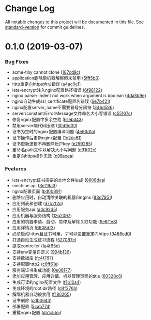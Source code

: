 # Change Log

All notable changes to this project will be documented in this file. See [standard-version](https://github.com/conventional-changelog/standard-version) for commit guidelines.

<a name="0.1.0"></a>
# 0.1.0 (2019-03-07)


### Bug Fixes

* acme-tiny cannot clone ([187cd9c](https://github.com/Val-istar-Guo/domain.miaooo.me/commit/187cd9c))
* application删除后机器解绑但未禁用 ([5fff5b0](https://github.com/Val-istar-Guo/domain.miaooo.me/commit/5fff5b0))
* http重定向https地址错误 ([a4ac0e1](https://github.com/Val-istar-Guo/domain.miaooo.me/commit/a4ac0e1))
* lets-encrypt注入nginx配置路径错误 ([6f98122](https://github.com/Val-istar-Guo/domain.miaooo.me/commit/6f98122))
* nginx parser indent not work when argument is boolean ([4da8b9e](https://github.com/Val-istar-Guo/domain.miaooo.me/commit/4da8b9e))
* nginx自动生成ssl_certificate配置名错误 ([6e7b421](https://github.com/Val-istar-Guo/domain.miaooo.me/commit/6e7b421))
* nginx配置server_name不需要冒号分隔符 ([346d586](https://github.com/Val-istar-Guo/domain.miaooo.me/commit/346d586))
* server/constant/ErrorMessage文件命名大小写错误 ([c55107c](https://github.com/Val-istar-Guo/domain.miaooo.me/commit/c55107c))
* 修复nginx配置中多余空格 ([61eb343](https://github.com/Val-istar-Guo/domain.miaooo.me/commit/61eb343))
* 禁用server端代码压缩 ([30d9d00](https://github.com/Val-istar-Guo/domain.miaooo.me/commit/30d9d00))
* 证书为空时的nginx配置编译问题 ([4e93d1a](https://github.com/Val-istar-Guo/domain.miaooo.me/commit/4e93d1a))
* 证书操作后更新nginx配置 ([1e2dc61](https://github.com/Val-istar-Guo/domain.miaooo.me/commit/1e2dc61))
* 证书更新逻辑不再删除账户key ([e259285](https://github.com/Val-istar-Guo/domain.miaooo.me/commit/e259285))
* 重命名path文件以解决大小写问题 ([d91f02c](https://github.com/Val-istar-Guo/domain.miaooo.me/commit/d91f02c))
* 重定向https操作无效 ([c99acea](https://github.com/Val-istar-Guo/domain.miaooo.me/commit/c99acea))


### Features

* lets-encrypt证书需要的本地文件生成 ([8608daa](https://github.com/Val-istar-Guo/domain.miaooo.me/commit/8608daa))
* mechine api ([3ef19a3](https://github.com/Val-istar-Guo/domain.miaooo.me/commit/3ef19a3))
* nginx配置页面 ([bd0b891](https://github.com/Val-istar-Guo/domain.miaooo.me/commit/bd0b891))
* 删除应用时，自动清除关联的机器和nginx ([88d7951](https://github.com/Val-istar-Guo/domain.miaooo.me/commit/88d7951))
* 应用列表和创建 ([d7b2f2d](https://github.com/Val-istar-Guo/domain.miaooo.me/commit/d7b2f2d))
* 应用服务api ([a4c92d5](https://github.com/Val-istar-Guo/domain.miaooo.me/commit/a4c92d5))
* 应用机器与服务结构 ([12b2097](https://github.com/Val-istar-Guo/domain.miaooo.me/commit/12b2097))
* 应用的机器申请、启动、暂停及解除关联功能 ([9e6f1e8](https://github.com/Val-istar-Guo/domain.miaooo.me/commit/9e6f1e8))
* 应用详情页 ([6908df3](https://github.com/Val-istar-Guo/domain.miaooo.me/commit/6908df3))
* 必须启动https且证书可用，才可以设置重定向https ([9486ed0](https://github.com/Val-istar-Guo/domain.miaooo.me/commit/9486ed0))
* 打通自动生成证书流程 ([527087c](https://github.com/Val-istar-Guo/domain.miaooo.me/commit/527087c))
* 提取controller ([fa4f65d](https://github.com/Val-istar-Guo/domain.miaooo.me/commit/fa4f65d))
* 支持env变量自定义 ([994b136](https://github.com/Val-istar-Guo/domain.miaooo.me/commit/994b136))
* 支持数据库 ([fc4f767](https://github.com/Val-istar-Guo/domain.miaooo.me/commit/fc4f767))
* 支持配置http2 ([c0ff61e](https://github.com/Val-istar-Guo/domain.miaooo.me/commit/c0ff61e))
* 服务端证书生成功能 ([0e08177](https://github.com/Val-istar-Guo/domain.miaooo.me/commit/0e08177))
* 添加应用管理、应用详情、机器管理页面的title ([60328c6](https://github.com/Val-istar-Guo/domain.miaooo.me/commit/60328c6))
* 生成可读的nginx配置文件 ([f1b10a4](https://github.com/Val-istar-Guo/domain.miaooo.me/commit/f1b10a4))
* 生成环境的root dir路径 ([d4f276b](https://github.com/Val-istar-Guo/domain.miaooo.me/commit/d4f276b))
* 解绑机器自动被禁用 ([f180265](https://github.com/Val-istar-Guo/domain.miaooo.me/commit/f180265))
* 证书删除 ([cdb3643](https://github.com/Val-istar-Guo/domain.miaooo.me/commit/cdb3643))
* 部署配置 ([5cab77d](https://github.com/Val-istar-Guo/domain.miaooo.me/commit/5cab77d))
* 重载nginx配置 ([d51c555](https://github.com/Val-istar-Guo/domain.miaooo.me/commit/d51c555))
